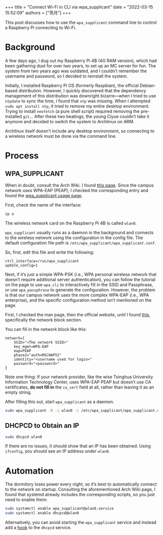 +++
title = "Connect Wi-Fi in CLI via wpa_supplicant"
date = "2022-03-15 15:52:09"
authors = ["茨月"]
+++

This post discusses how to use the `wpa_supplicant` command line to control a Raspberry Pi connecting to Wi-Fi.

<!-- more -->

# Background

A few days ago, I dug out my Raspberry Pi 4B (4G RAM version), which had been gathering dust for over two years, to set up an MC server for fun. The system from two years ago was outdated, and I couldn’t remember the username and password, so I decided to reinstall the system.

Initially, I installed Raspberry Pi OS (formerly Raspbian), the official Debian-based distribution. However, I quickly discovered that the dependency management of this distribution was downright bizarre—when I tried to use `ntpdate` to sync the time, I found that `ntp` was missing. When I attempted `sudo apt install ntp`, it tried to remove my entire desktop environment. Trying to install `neofetch` (a pure shell script) required removing the pre-installed `git`... After these two beatings, the young Ciyue couldn’t take it anymore and decided to switch the system to Archlinux on ARM.

Archlinux itself doesn’t include any desktop environment, so connecting to a wireless network must be done via the command line.

# Process

## WPA_SUPPLICANT

When in doubt, consult the Arch Wiki. I found [this page](https://wiki.archlinux.org/title/Network_configuration/Wireless). Since the campus network uses WPA-EAP (PEAP), I checked the corresponding entry and found the [wpa_supplicant usage page](https://wiki.archlinux.org/title/Wpa_supplicant).

First, check the name of the interface:

```sh
ip a
```

The wireless network card on the Raspberry Pi 4B is called `wlan0`.

`wpa_supplicant` usually runs as a daemon in the background and connects to the wireless network using the configuration in the config file. The default configuration file path is `/etc/wpa_supplicant/wpa_supplicant.conf`.

So, first, edit this file and write the following:

```
ctrl_interface=/run/wpa_supplicant
update_config=1
```

Next, if it’s just a simple WPA-PSK (i.e., WPA personal wireless network that doesn’t require additional server authentication), you can follow the tutorial on the page to use `wpa_cli` to interactively fill in the SSID and Passphrase, or use `wpa_passphrase` to generate the configuration. However, the problem is that our campus network uses the more complex WPA-EAP (i.e., WPA enterprise), and the specific configuration method isn’t mentioned on the page.

First, I checked the man page, then the official website, until I found [this](https://w1.fi/cgit/hostap/plain/wpa_supplicant/wpa_supplicant.conf), specifically the network block section.

You can fill in the network block like this:

```
network={
    SSID="<The network SSID>"
    key_mgmt=WPA-EAP
    eap=PEAP
    phase2="auth=MSCHAPV2"
    identity="<username used for login>"
    password="<password>"
}
```

Note one thing: If your network provider, like the wise Tsinghua University Information Technology Center, uses WPA-EAP PEAP but doesn’t use CA certificates, **do not fill in** the `ca_cert` field at all, rather than leaving it as an empty string.

After filling this out, start `wpa_supplicant` as a daemon:

```sh
sudo wpa_supplicant -B -i wlan0 -c /etc/wpa_supplicant/wpa_supplicant.conf
```

## DHCPCD to Obtain an IP

```sh
sudo dhcpcd wlan0
```

If there are no issues, it should show that an IP has been obtained. Using `ifconfig`, you should see an IP address under `wlan0`.

# Automation

The dormitory loses power every night, so it’s best to automatically connect to the network on startup. Consulting the aforementioned Arch Wiki page, I found that systemd already includes the corresponding scripts, so you just need to enable them:

```sh
sudo systemctl enable wpa_supplicant@wlan0.service
sudo systemctl enable dhcpcd@wlan0
```

Alternatively, you can avoid starting the `wpa_supplicant` service and instead add a [hook](https://wiki.archlinux.org/title/Dhcpcd#10-wpa_supplicant) to the `dhcpcd` service.
